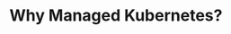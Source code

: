 ---
title: "Why Managed Kubernetes?"
description: "Learn why using a managed Kubernetes service can simplify your container orchestration and enhance your development workflow."
banner: "/images/learning-path/kubernetes-icon.svg"
weight: 5
---